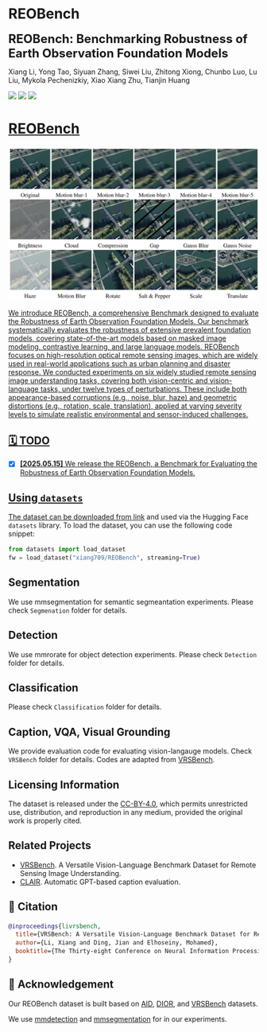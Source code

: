 # REOBench
<font size='5'>**REOBench: Benchmarking Robustness of Earth Observation Foundation Models**</font>

Xiang Li, Yong Tao, Siyuan Zhang, Siwei Liu, Zhitong Xiong, Chunbo Luo, Lu Liu, Mykola Pechenizkiy, Xiao Xiang Zhu, Tianjin Huang

<a href='https://reobench.github.io'><img src='https://img.shields.io/badge/Project-Page-Green'></a> <a href='https://arxiv.org/abs/2406.12384'><img src='https://img.shields.io/badge/Paper-Arxiv-red'></a>  <a href='https://huggingface.co/datasets/xiang709/REOBench'><img src='https://img.shields.io/badge/%F0%9F%A4%97%20Hugging%20Face-Spaces-blue'>


# REOBench

<center>
    <img src="fig_dataset.png" alt="Example of perturbed images. In the first row, we present the original clean image alongside images perturbed by five levels of motion blur. The second and third rows illustrate examples of images corrupted by a range of perturbation types.">
</center>

We introduce REOBench, a comprehensive Benchmark designed to evaluate the Robustness of Earth Observation Foundation Models. Our benchmark systematically evaluates the robustness of extensive prevalent foundation models, covering state-of-the-art models based on masked image modeling, contrastive learning, and large language models. REOBench focuses on high-resolution optical remote sensing images, which are widely used in real-world applications such as urban planning and disaster response. We conducted experiments on six widely studied remote sensing image understanding tasks, covering both vision-centric and vision-language tasks, under twelve types of perturbations. These include both appearance-based corruptions (e.g., noise, blur, haze) and geometric distortions (e.g., rotation, scale, translation), applied at varying severity levels to simulate realistic environmental and sensor-induced challenges. 


## 🗓️ TODO
- [x] **[2025.05.15]** We release the REOBench, a Benchmark for Evaluating the Robustness of Earth Observation Foundation Models.

## Using `datasets`

The dataset can be downloaded from [link](https://huggingface.co/datasets/xiang709/REOBench) and used via the Hugging Face `datasets` library. To load the dataset, you can use the following code snippet:

```python
from datasets import load_dataset
fw = load_dataset("xiang709/REOBench", streaming=True)
```

## Segmentation
We use mmsegmentation for semantic segmeantation experiments. Please check ```Segmenation``` folder for details.

## Detection
We use mmrorate for object detection experiments. Please check ```Detection``` folder for details.

## Classification
Please check ```Classification``` folder for details.

## Caption, VQA, Visual Grounding
We provide evaluation code for evaluating vision-langauge models. Check ```VRSBench``` folder for details. Codes are adapted from [VRSBench](https://github.com/lx709/VRSBench).

## Licensing Information
The dataset is released under the [CC-BY-4.0]([https://creativecommons.org/licenses/by-nc/4.0/deed.en](https://creativecommons.org/licenses/by/4.0/deed.en)), which permits unrestricted use, distribution, and reproduction in any medium, provided the original work is properly cited.

## Related Projects
- [VRSBench](https://github.com/lx709/VRSBench). A Versatile Vision-Language Benchmark Dataset for Remote Sensing Image Understanding.
- [CLAIR](https://github.com/DavidMChan/clair). Automatic GPT-based caption evaluation.

## 📜 Citation

```bibtex
@inproceedings{livrsbench,
  title={VRSBench: A Versatile Vision-Language Benchmark Dataset for Remote Sensing Image Understanding},
  author={Li, Xiang and Ding, Jian and Elhoseiny, Mohamed},
  booktitle={The Thirty-eight Conference on Neural Information Processing Systems Datasets and Benchmarks Track}
}
```

## 🙏 Acknowledgement
Our REOBench dataset is built based on [AID](https://captain-whu.github.io/DOTA/dataset.html), [DIOR](https://gcheng-nwpu.github.io/#Datasets), and [VRSBench](https://github.com/lx709/VRSBench) datasets.

We use [mmdetection](https://github.com/open-mmlab/mmdetection) and [mmsegmentation](https://github.com/open-mmlab/mmsegmentation) for in our experiments.

